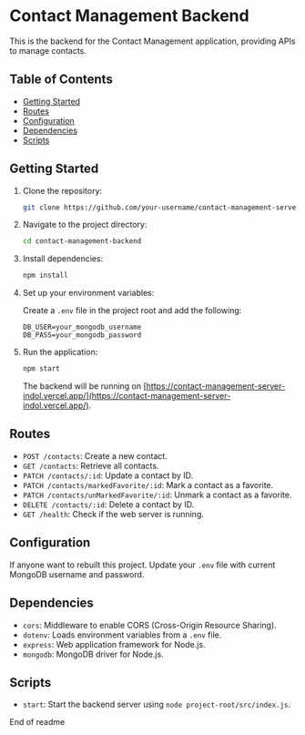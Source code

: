 # Contact Management Backend

This is the backend for the Contact Management application, providing APIs to manage contacts.

## Table of Contents

- [Getting Started](#getting-started)
- [Routes](#routes)
- [Configuration](#configuration)
- [Dependencies](#dependencies)
- [Scripts](#scripts)

## Getting Started

1. Clone the repository:

    ```bash
    git clone https://github.com/your-username/contact-management-server
    ```

2. Navigate to the project directory:

    ```bash
    cd contact-management-backend
    ```

3. Install dependencies:

    ```bash
    npm install
    ```

4. Set up your environment variables:

    Create a `.env` file in the project root and add the following:

    ```env
    DB_USER=your_mongodb_username
    DB_PASS=your_mongodb_password
    ```

5. Run the application:

    ```bash
    npm start
    ```

    The backend will be running on [https://contact-management-server-indol.vercel.app/](https://contact-management-server-indol.vercel.app/).

## Routes

- `POST /contacts`: Create a new contact.
- `GET /contacts`: Retrieve all contacts.
- `PATCH /contacts/:id`: Update a contact by ID.
- `PATCH /contacts/markedFavorite/:id`: Mark a contact as a favorite.
- `PATCH /contacts/unMarkedFavorite/:id`: Unmark a contact as a favorite.
- `DELETE /contacts/:id`: Delete a contact by ID.
- `GET /health`: Check if the web server is running.

## Configuration

If anyone want to rebuilt this project. Update your `.env` file with current MongoDB username and password.

## Dependencies

- `cors`: Middleware to enable CORS (Cross-Origin Resource Sharing).
- `dotenv`: Loads environment variables from a `.env` file.
- `express`: Web application framework for Node.js.
- `mongodb`: MongoDB driver for Node.js.

## Scripts

- `start`: Start the backend server using `node project-root/src/index.js`.


End of readme

